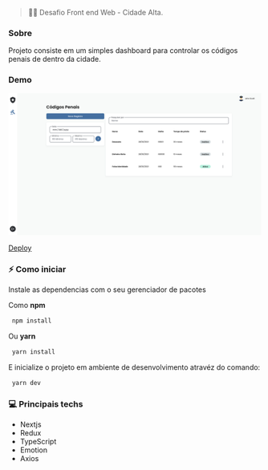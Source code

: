 > 👨‍💻️ Desafio Front end Web - Cidade Alta.

### Sobre

Projeto consiste em um simples dashboard para controlar os códigos penais de dentro da cidade.

### Demo

<img src=".github/assets/dashboard.png" alt="Logo do projeto" />

[Deploy](https://challenge-cidade-alta.vercel.app)

### ⚡ Como iniciar

Instale as dependencias com o seu gerenciador de pacotes

Como **npm**

```bash
 npm install
```

Ou **yarn**

```bash
 yarn install
```

E inicialize o projeto em ambiente de desenvolvimento atravéz do comando:

```bash
 yarn dev
```

### 💻 Principais techs

- Nextjs
- Redux
- TypeScript
- Emotion
- Axios
